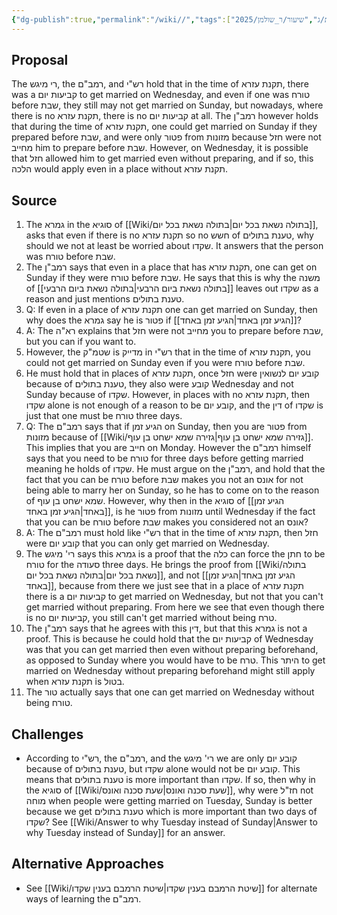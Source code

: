 ```yaml
---
{"dg-publish":true,"permalink":"/wiki//","tags":["בבלי/נשים/כתובות/ג","שיעור/ר_שולמן/2025/fall","רמבם/נשים/אישות/י"]}
---
```


## Proposal

The רי מיגש, the רמב"ם, and רש"י hold that in the time of תקנת עזרא, there was a קביעות יום to get married on Wednesday, and even if one was טורח before שבת, they still may not get married on Sunday, but nowadays, where there is no תקנת עזרא, there is no קביעות יום at all. The רמב"ן however holds that during the time of תקנת עזרא, one could get married on Sunday if they prepared before שבת, and were only פטור from מזונות because חזל were not מחייב him to prepare before שבת. However, on Wednesday, it is possible that  חזל allowed him to get married even without preparing, and if so, this הלכה would apply even in a place without תקנת עזרא.
## Source

1. The גמרא in the סוגיא of [[Wiki/בתולה נשאת בכל יום\|בתולה נשאת בכל יום]], asks that even if there is no תקנת עזרא so no חשש of טענת בתולים, why should we not at least be worried about שקדו. It answers that the person was טורח before שבת.
2. The רמב"ן says that even in a place that has תקנת עזרא, one can get on Sunday if they were טורח before שבת. He says that this is why the משנה of [[בתולה נשאת ביום הרבעי\|בתולה נשאת ביום הרבעי]] leaves out שקדו as a reason and just mentions טענת בתולים.
3. Q: If even in a place of תקנת עזרא one can get married on Sunday, then why does the גמרא say he is פטור if [[הגיע זמן באחד\|הגיע זמן באחד]]?
4. A: The רא"ה explains that חזל were not מחייב you to prepare before שבת, but you can if you want to.
5. However, the שטמ"ק is מדייק in רש"י that in the time of תקנת עזרא, you could not get married on Sunday even if you were טורח before שבת.
6. He must hold that in places of תקנת עזרא, once חזל were קובע יום לנשואין because of טענת בתולים, they also were קובע Wednesday and not Sunday because of שקדו. However, in places with no תקנת עזרא, then שקדו alone is not enough of a reason to be קובע יום, and the דין of שקדו is just that one must be טורח three days.
7. Q: The רמב"ם says that if הגיע זמן on Sunday, then you are פטור from מזונות because of [[Wiki/גזירה שמא ישחט בן עוף\|גזירה שמא ישחט בן עוף]]. This implies that you are חייב on Monday. However the רמב"ם himself says that you need to be טורח for three days before getting married meaning he holds of שקדו. He must argue on the רמב"ן, and hold that the fact that you can be טורח before שבת makes you not an אונס for not being able to marry her on Sunday, so he has to come on to the reason of שמא ישחט בן עוף. However, why then in the סוגיא of [[הגיע זמן באחד\|הגיע זמן באחד]], is he פטור from מזונות until Wednesday if the fact that you can be טורח before שבת makes you considered not an אונס?
8. A: The רמב"ם must hold like רש"י that in the time of תקנת עזרא, then חזל were קובע יום that you can only get married on Wednesday.
9. The רי' מיגש says this גמרא is a proof that the כלה can force the חתן to be טורח for the סעודה three days. He brings the proof from [[Wiki/בתולה נשאת בכל יום\|בתולה נשאת בכל יום]], and not [[הגיע זמן באחד\|הגיע זמן באחד]], because from there we just see that in a place of תקנת עזרא there is a קביעות יום to get married on Wednesday, but not that you can't get married without preparing. From here we see that even though there is no קביעות יום, you still can't get married without being טרח.
10. The רמב"ן says that he agrees with this דין, but that this גמרא is not a proof. This is because he could hold that the קביעות יום of Wednesday was that you can get married then even without preparing beforehand, as opposed to Sunday where you would have to be טרח. This היתר to get married on Wednesday without preparing beforehand might still apply when תקנת עזרא is בטול. 
11. The טור actually says that one can get married on Wednesday without being טורח.
## Challenges

+ According to רש"י, the רמב"ם, and the רי' מיגש we are only קובע יום because of טענת בתולים, but שקדו alone would not be קובע יום. This means that טענת בתולים is more important than שקדו. If so, then why in the סוגיא of [[Wiki/שעת סכנה ואונס\|שעת סכנה ואונס]], why were חז"ל not מוחה when people were getting married on Tuesday, Sunday is better because we get טענת בתולים which is more important than two days of שקדו? See [[Wiki/Answer to why Tuesday instead of Sunday\|Answer to why Tuesday instead of Sunday]] for an answer.

## Alternative Approaches

+ See [[Wiki/שיטת הרמבם בענין שקדו\|שיטת הרמבם בענין שקדו]] for alternate ways of learning the רמב"ם.